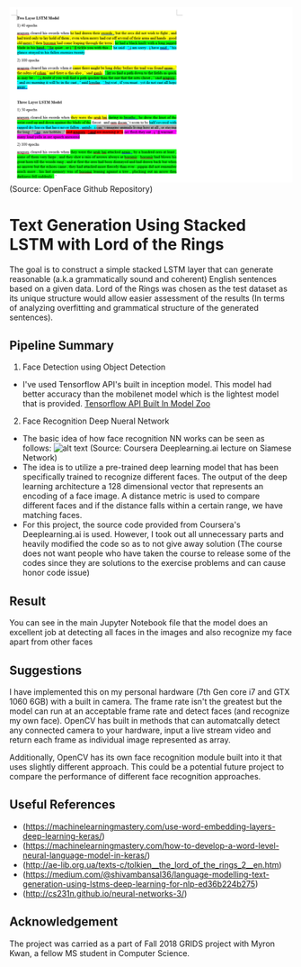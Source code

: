 ![Alt text](https://github.com/frozendrpepper/LSTM_Text_Generation_Lord_of_the_Rings/blob/master/final_result.png)
(Source: OpenFace Github Repository)

# Text Generation Using Stacked LSTM with Lord of the Rings

The goal is to construct a simple stacked LSTM layer that can generate reasonable (a.k.a grammatically sound and coherent)
English sentences based on a given data. Lord of the Rings was chosen as the test dataset as its unique structure would allow
easier assessment of the results (In terms of analyzing overfitting and grammatical structure of the generated sentences).

## Pipeline Summary

1) Face Detection using Object Detection
 * I've used Tensorflow API's built in inception model. This model had better accuracy than the mobilenet model which is the lightest
   model that is provided.
   [Tensorflow API Built In Model Zoo](https://github.com/tensorflow/models/blob/master/research/object_detection/g3doc/detection_model_zoo.md)
   
2) Face Recognition Deep Nueral Network
 * The basic idea of how face recognition NN works can be seen as follows:
 ![alt text](https://i.ytimg.com/vi/6jfw8MuKwpI/maxresdefault.jpg)
 (Source: Coursera Deeplearning.ai lecture on Siamese Network)
 * The idea is to utilize a pre-trained deep learning model that has been specifically trained to recognize different faces. The output of the deep learning architecture a 128 dimensional vector that represents an encoding of a face image. A distance metric is used to compare different faces and if the distance falls within a certain range, we have matching faces.
 * For this project, the source code provided from Coursera's Deeplearning.ai is used. However, I took out all unnecessary parts 
 and heavily modified the code so as to not give away solution (The course does not want people who have taken the course to 
 release some of the codes since they are solutions to the exercise problems and can cause honor code issue)


## Result

You can see in the main Jupyter Notebook file that the model does an excellent job at detecting all faces in the images
and also recognize my face apart from other faces
 
## Suggestions

I have implemented this on my personal hardware (7th Gen core i7 and GTX 1060 6GB) with a built in camera. The frame rate isn't
the greatest but the model can run at an acceptable frame rate and detect faces (and recognize my own face). OpenCV has built in
methods that can automatcally detect any connected camera to your hardware, input a live stream video and return each frame
as individual image represented as array. 

Additionally, OpenCV has its own face recognition module built into it that uses slightly different approach. This could be a potential future project to compare the performance of different face recognition approaches.

## Useful References

* (https://machinelearningmastery.com/use-word-embedding-layers-deep-learning-keras/)
* (https://machinelearningmastery.com/how-to-develop-a-word-level-neural-language-model-in-keras/)
* (http://ae-lib.org.ua/texts-c/tolkien__the_lord_of_the_rings_2__en.htm)
* (https://medium.com/@shivambansal36/language-modelling-text-generation-using-lstms-deep-learning-for-nlp-ed36b224b275)
* (http://cs231n.github.io/neural-networks-3/)

## Acknowledgement

The project was carried as a part of Fall 2018 GRIDS project with Myron Kwan, a fellow MS student in Computer Science.
